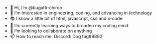 - 👋 Hi, I’m @bugatti-chiron
- 👀 I’m interested in engineering, coding, and advancing in technology
- 📚 I know a little bit of html, javascript, css and x-code
- 🌱 I’m currently learning ways to broaden my coding mind
- 💞️ I’m looking to collaborate on anything
- 📫 How to reach me: Discord: Dog tag#9892

<!---
bugatti-chiron/bugatti-chiron is a ✨ special ✨ repository because its `README.md` (this file) appears on your GitHub profile.
You can click the Preview link to take a look at your changes.
--->

